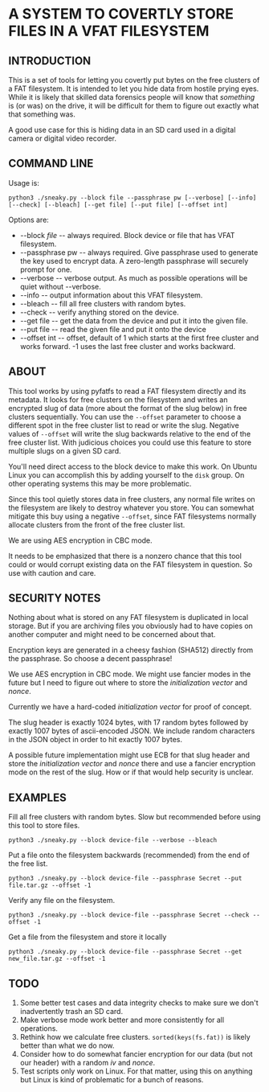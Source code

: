 # A SYSTEM TO COVERTLY STORE FILES IN A VFAT FILESYSTEM

## INTRODUCTION

This is a set of tools for letting you covertly put bytes on the free clusters of a FAT filesystem.
It is intended to let you hide data from hostile prying eyes.  While it is likely that skilled
data forensics people will know that *something* is (or was) on the drive, it will be difficult
for them to figure out exactly what that something was.

A good use case for this is hiding data in an SD card used in a digital camera or digital video recorder.

## COMMAND LINE

Usage is:

    python3 ./sneaky.py --block file --passphrase pw [--verbose] [--info] [--check] [--bleach] [--get file] [--put file] [--offset int] 

Options are:

* --block *file* -- always required.  Block device or file that has VFAT filesystem.
* --passphrase pw -- always required.  Give passphrase used to generate the key used to encrypt data. A zero-length passphrase will securely prompt for one.
* --verbose -- verbose output.  As much as possible operations will be quiet without --verbose.
* --info -- output information about this VFAT filesystem.
* --bleach -- fill all free clusters with random bytes.
* --check -- verify anything stored on the device.
* --get file -- get the data from the device and put it into the given file.
* --put file -- read the given file and put it onto the device
* --offset int -- offset, default of 1 which starts at the first free cluster and works forward.  -1 uses the last free cluster and works backward.

## ABOUT

This tool works by using pyfatfs to read a FAT filesystem directly and its metadata.  It looks for free clusters
on the filesystem and writes an encrypted slug of data (more about the format of the slug below) in free clusters
sequentially.  You can use the `--offset` parameter to choose a different spot in the free cluster list to read or
write the slug.  Negative values of `--offset` will write the slug backwards relative to the end of the free cluster
list.  With judicious choices you could use this feature to store multiple slugs on a given SD card.

You'll need direct access to the block device to make this work.  On Ubuntu Linux you can accomplish this by adding
yourself to the `disk` group.  On other operating systems this may be more problematic.

Since this tool quietly stores data in free clusters, any normal file writes on the filesystem are likely to destroy
whatever you store.  You can somewhat mitigate this buy using a negative `--offset`, since FAT filesystems normally
allocate clusters from the front of the free cluster list.

We are using AES encryption in CBC mode.

It needs to be emphasized that there is a nonzero chance that this tool could or would corrupt existing data on
the FAT filesystem in question.  So use with caution and care.

## SECURITY NOTES

Nothing about what is stored on any FAT filesystem is duplicated in local storage.  But if you are archiving files
you obviously had to have copies on another computer and might need to be concerned about that.

Encryption keys are generated in a cheesy fashion (SHA512) directly from the passphrase.  So choose a decent passphrase!

We use AES encryption in CBC mode.  We might use fancier modes in the future but I need to figure out where to store the
*initialization vector* and *nonce*.

Currently we have a hard-coded *initialization vector* for proof of concept.

The slug header is exactly 1024 bytes, with 17 random bytes followed by exactly 1007 bytes of ascii-encoded JSON.
We include random characters in the JSON object in order to hit exactly 1007 bytes.

A possible future implementation might use ECB for that slug header and store the *initialization vector* and *nonce*
there and use a fancier encryption mode on the rest of the slug.  How or if that would help security is unclear.

## EXAMPLES

Fill all free clusters with random bytes.  Slow but recommended before using this tool to store files.

```aiignore
python3 ./sneaky.py --block device-file --verbose --bleach
```

Put a file onto the filesystem backwards (recommended) from the end of the free list.
```aiignore
python3 ./sneaky.py --block device-file --passphrase Secret --put file.tar.gz --offset -1
```

Verify any file on the filesystem.
```aiignore
python3 ./sneaky.py --block device-file --passphrase Secret --check --offset -1
```

Get a file from the filesystem and store it locally
```aiignore
python3 ./sneaky.py --block device-file --passphrase Secret --get new_file.tar.gz --offset -1
```

## TODO

1. Some better test cases and data integrity checks to make sure we don't inadvertently trash an SD card.
2. Make verbose mode work better and more consistently for all operations.
3. Rethink how we calculate free clusters.  `sorted(keys(fs.fat))` is likely better than what we do now.
4. Consider how to do somewhat fancier encryption for our data (but not our header) with a random *iv* and *nonce*.
5. Test scripts only work on Linux.  For that matter, using this on anything but Linux is kind of problematic for a bunch of reasons.
